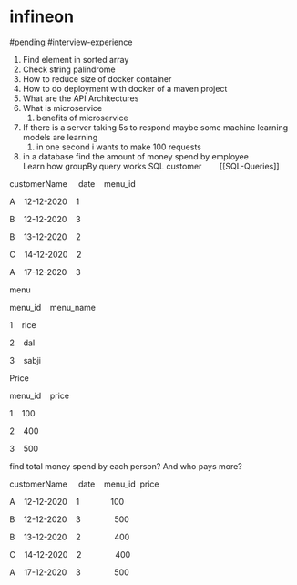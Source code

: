 
# infineon 
#pending 
#interview-experience
1. Find element in sorted array
2. Check string palindrome
3. How to reduce size of docker container
4. How to do deployment with docker of a maven project
5. What are the API Architectures
6. What is microservice
	1. benefits of microservice
2. If there is a server taking 5s to respond maybe some machine learning models are learning
	1. in one second i wants to make 100 requests 
3.  in a database find the amount of money spend by employee  
Learn  how groupBy query works SQL
customer        [[SQL-Queries]]

customerName     date    menu_id

A    12-12-2020    1

B    12-12-2020    3

B    13-12-2020    2

C    14-12-2020    2

A    17-12-2020    3

  

menu    

menu_id    menu_name

1    rice

2    dal

3    sabji

  

Price

menu_id    price

1    100

2    400

3    500

  

find total money spend by each person? And who pays more?

customerName     date    menu_id  price

A    12-12-2020    1              100

B    12-12-2020    3               500

B    13-12-2020    2               400

C    14-12-2020    2               400

A    17-12-2020    3               500


